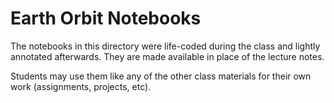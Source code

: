 # Earth Orbit Notebooks

The notebooks in this directory were life-coded during the class
and lightly annotated afterwards. They are made available in place
of the lecture notes.

Students may use them like any of the other class materials for
their own work (assignments, projects, etc).

